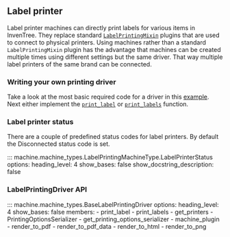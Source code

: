 ## Label printer

Label printer machines can directly print labels for various items in InvenTree. They replace standard [`LabelPrintingMixin`](../plugins/label.md) plugins that are used to connect to physical printers. Using machines rather than a standard `LabelPrintingMixin` plugin has the advantage that machines can be created multiple times using different settings but the same driver. That way multiple label printers of the same brand can be connected.

### Writing your own printing driver

Take a look at the most basic required code for a driver in this [example](./overview.md#example-driver). Next either implement the [`print_label`](#machine.machine_types.BaseLabelPrintingDriver.print_label) or [`print_labels`](#machine.machine_types.BaseLabelPrintingDriver.print_labels) function.

### Label printer status

There are a couple of predefined status codes for label printers. By default the Disconnected status code is set.

::: machine.machine_types.LabelPrintingMachineType.LabelPrinterStatus
    options:
        heading_level: 4
        show_bases: false
        show_docstring_description: false

### LabelPrintingDriver API

::: machine.machine_types.BaseLabelPrintingDriver
    options:
        heading_level: 4
        show_bases: false
        members:
          - print_label
          - print_labels
          - get_printers
          - PrintingOptionsSerializer
          - get_printing_options_serializer
          - machine_plugin
          - render_to_pdf
          - render_to_pdf_data
          - render_to_html
          - render_to_png

